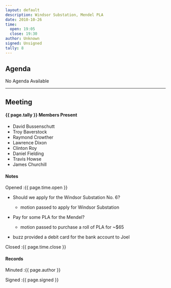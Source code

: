 ```yaml
---
layout: default
description: Windsor Substation, Mendel PLA
date: 2010-10-26
time:
  open: 19:05
  close: 19:30
author: Unknown
signed: Unsigned
tally: 8
---
```


## Agenda

No Agenda Available

---

## Meeting

#### {{ page.tally }} Members Present

* David Bussenschutt
* Troy Baverstock
* Raymond Crowther
* Lawrence Dixon
* Clinton Roy
* Daniel Fielding
* Travis Howse
* James Churchill

#### Notes

Opened
:{{ page.time.open }}

* Should we apply for the Windsor Substation No. 6?

  * motion passed to apply for Windsor Substation

* Pay for some PLA for the Mendel?

  * motion passed to purchase a roll of PLA for ~$65

* buzz provided a debit card for the bank account to Joel

Closed
:{{ page.time.close }}

#### Records

Minuted
:{{ page.author }}

Signed
:{{ page.signed }}
